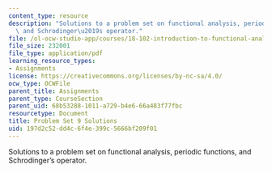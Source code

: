 ```yaml
---
content_type: resource
description: "Solutions to a problem set on functional analysis, periodic functions,\
  \ and Schrodinger\u2019s operator."
file: /ol-ocw-studio-app/courses/18-102-introduction-to-functional-analysis-spring-2009/197d2c52dd4c6f4e399c5666bf209f01_MIT18_102s09_sol_pset09.pdf
file_size: 232001
file_type: application/pdf
learning_resource_types:
- Assignments
license: https://creativecommons.org/licenses/by-nc-sa/4.0/
ocw_type: OCWFile
parent_title: Assignments
parent_type: CourseSection
parent_uid: 68b53288-1011-a729-b4e6-66a483f77fbc
resourcetype: Document
title: Problem Set 9 Solutions
uid: 197d2c52-dd4c-6f4e-399c-5666bf209f01
---
```

Solutions to a problem set on functional analysis, periodic functions, and Schrodinger’s operator.
